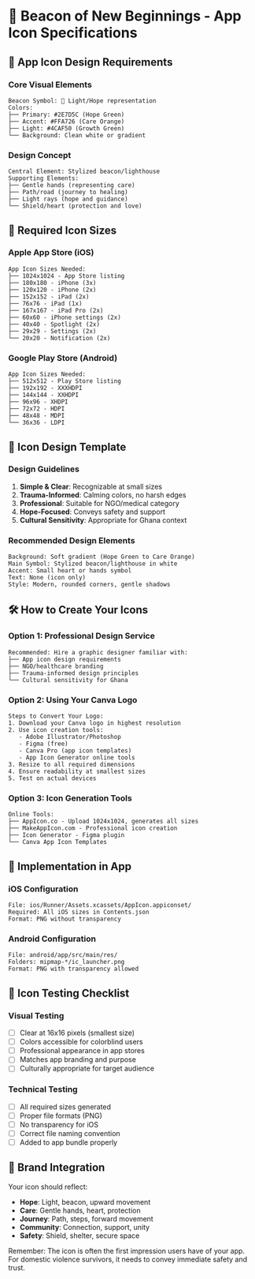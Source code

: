 # 🎨 Beacon of New Beginnings - App Icon Specifications

## 📱 **App Icon Design Requirements**

### Core Visual Elements
```
Beacon Symbol: 🏮 Light/Hope representation
Colors: 
├── Primary: #2E7D5C (Hope Green)
├── Accent: #FFA726 (Care Orange) 
├── Light: #4CAF50 (Growth Green)
└── Background: Clean white or gradient
```

### Design Concept
```
Central Element: Stylized beacon/lighthouse
Supporting Elements: 
├── Gentle hands (representing care)
├── Path/road (journey to healing)
├── Light rays (hope and guidance)
└── Shield/heart (protection and love)
```

## 📐 **Required Icon Sizes**

### Apple App Store (iOS)
```
App Icon Sizes Needed:
├── 1024x1024 - App Store listing
├── 180x180 - iPhone (3x)
├── 120x120 - iPhone (2x) 
├── 152x152 - iPad (2x)
├── 76x76 - iPad (1x)
├── 167x167 - iPad Pro (2x)
├── 60x60 - iPhone settings (2x)
├── 40x40 - Spotlight (2x)
├── 29x29 - Settings (2x)
└── 20x20 - Notification (2x)
```

### Google Play Store (Android)
```
App Icon Sizes Needed:
├── 512x512 - Play Store listing
├── 192x192 - XXXHDPI
├── 144x144 - XXHDPI
├── 96x96 - XHDPI
├── 72x72 - HDPI
├── 48x48 - MDPI
└── 36x36 - LDPI
```

## 🎨 **Icon Design Template**

### Design Guidelines
1. **Simple & Clear**: Recognizable at small sizes
2. **Trauma-Informed**: Calming colors, no harsh edges
3. **Professional**: Suitable for NGO/medical category
4. **Hope-Focused**: Conveys safety and support
5. **Cultural Sensitivity**: Appropriate for Ghana context

### Recommended Design Elements
```
Background: Soft gradient (Hope Green to Care Orange)
Main Symbol: Stylized beacon/lighthouse in white
Accent: Small heart or hands symbol
Text: None (icon only)
Style: Modern, rounded corners, gentle shadows
```

## 🛠️ **How to Create Your Icons**

### Option 1: Professional Design Service
```
Recommended: Hire a graphic designer familiar with:
├── App icon design requirements
├── NGO/healthcare branding
├── Trauma-informed design principles
└── Cultural sensitivity for Ghana
```

### Option 2: Using Your Canva Logo
```
Steps to Convert Your Logo:
1. Download your Canva logo in highest resolution
2. Use icon creation tools:
   - Adobe Illustrator/Photoshop
   - Figma (free)
   - Canva Pro (app icon templates)
   - App Icon Generator online tools
3. Resize to all required dimensions
4. Ensure readability at smallest sizes
5. Test on actual devices
```

### Option 3: Icon Generation Tools
```
Online Tools:
├── AppIcon.co - Upload 1024x1024, generates all sizes
├── MakeAppIcon.com - Professional icon creation
├── Icon Generator - Figma plugin
└── Canva App Icon Templates
```

## 📱 **Implementation in App**

### iOS Configuration
```
File: ios/Runner/Assets.xcassets/AppIcon.appiconset/
Required: All iOS sizes in Contents.json
Format: PNG without transparency
```

### Android Configuration  
```
File: android/app/src/main/res/
Folders: mipmap-*/ic_launcher.png
Format: PNG with transparency allowed
```

## 🎯 **Icon Testing Checklist**

### Visual Testing
- [ ] Clear at 16x16 pixels (smallest size)
- [ ] Colors accessible for colorblind users
- [ ] Professional appearance in app stores
- [ ] Matches app branding and purpose
- [ ] Culturally appropriate for target audience

### Technical Testing
- [ ] All required sizes generated
- [ ] Proper file formats (PNG)
- [ ] No transparency for iOS
- [ ] Correct file naming convention
- [ ] Added to app bundle properly

## 🏮 **Brand Integration**

Your icon should reflect:
- **Hope**: Light, beacon, upward movement
- **Care**: Gentle hands, heart, protection
- **Journey**: Path, steps, forward movement  
- **Community**: Connection, support, unity
- **Safety**: Shield, shelter, secure space

Remember: The icon is often the first impression users have of your app. For domestic violence survivors, it needs to convey immediate safety and trust.